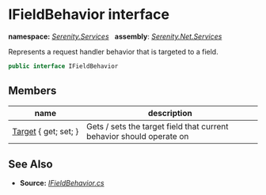 # IFieldBehavior interface
**namespace:** *[Serenity.Services](../README.md#serenity.services-namespace)*   **assembly**: *[Serenity.Net.Services](../README.md)*

Represents a request handler behavior that is targeted to a field.

```csharp
public interface IFieldBehavior
```

## Members

| name | description |
| --- | --- |
| [Target](IFieldBehavior/Target.md) { get; set; } | Gets / sets the target field that current behavior should operate on |

## See Also

* **Source:** *[IFieldBehavior.cs](https://github.com/serenity-is/Serenity/blob/master/src/Serenity.Net.Services/RequestHandlers/Behavior/IFieldBehavior.cs)*